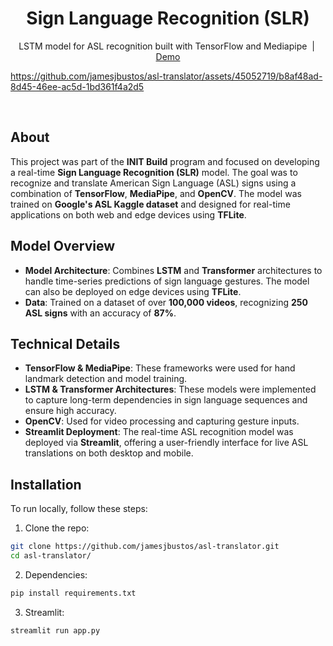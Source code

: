 <h1 align="center">Sign Language Recognition (SLR)</h1>

<p align="center">
    <a>LSTM model for ASL recognition built with TensorFlow and Mediapipe</a>‎ ‎ |‎ ‎ <a href="https://slr.jamesjbustos.com/">Demo</a>
    <br>
</p>

https://github.com/jamesjbustos/asl-translator/assets/45052719/b8af48ad-8d45-46ee-ac5d-1bd361f4a2d5

<br>

## About

This project was part of the **INIT Build** program and focused on developing a real-time **Sign Language Recognition (SLR)** model. The goal was to recognize and translate American Sign Language (ASL) signs using a combination of **TensorFlow**, **MediaPipe**, and **OpenCV**. The model was trained on **Google's ASL Kaggle dataset** and designed for real-time applications on both web and edge devices using **TFLite**.

## Model Overview

- **Model Architecture**: Combines **LSTM** and **Transformer** architectures to handle time-series predictions of sign language gestures. The model can also be deployed on edge devices using **TFLite**.
- **Data**: Trained on a dataset of over **100,000 videos**, recognizing **250 ASL signs** with an accuracy of **87%**.

## Technical Details

- **TensorFlow & MediaPipe**: These frameworks were used for hand landmark detection and model training.
- **LSTM & Transformer Architectures**: These models were implemented to capture long-term dependencies in sign language sequences and ensure high accuracy.
- **OpenCV**: Used for video processing and capturing gesture inputs.
- **Streamlit Deployment**: The real-time ASL recognition model was deployed via **Streamlit**, offering a user-friendly interface for live ASL translations on both desktop and mobile.


## Installation

To run locally, follow these steps:

1. Clone the repo:

```bash
git clone https://github.com/jamesjbustos/asl-translator.git
cd asl-translator/
```

2. Dependencies:

```bash
pip install requirements.txt
```

3. Streamlit:

```bash
streamlit run app.py
```

